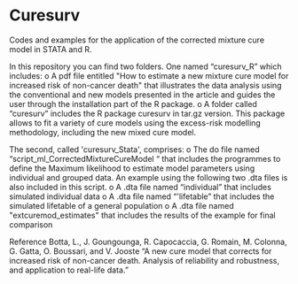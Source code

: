 # Curesurv
Codes and examples for the application of the corrected mixture cure model in STATA and R.

In this repository you can find two folders. 
One named “curesurv_R” which includes:
o	A pdf file entitled "How to estimate a new mixture cure model for increased risk of non-cancer death" that illustrates the data analysis using the conventional and new models presented in the article and guides the user through the installation part of the R package.
o	A folder called “curesurv” includes the R package curesurv in tar.gz version. This package allows to fit a variety of cure models using the excess-risk modelling methodology, including the new mixed cure model.

The second, called 'curesurv_Stata', comprises:
o  The do file named  “script_ml_CorrectedMixtureCureModel “ that includes the programmes to  define the Maximum likelihood to estimate model parameters using individual and grouped data. An example using the following two .dta files is also included in this script.
o A .dta file named “individual” that includes simulated individual data 
o A .dta file named “'lifetable” that includes the simulated lifetable of a general population 
o A .dta file named "extcuremod_estimates" that includes the results of the example for final comparison

Reference 
Botta, L., J. Goungounga, R. Capocaccia, G. Romain, M. Colonna, G. Gatta, O. Boussari, and V. Jooste
“A new cure model that corrects for increased risk of non-cancer death. Analysis of reliability and robustness, and application to real-life data.”  
